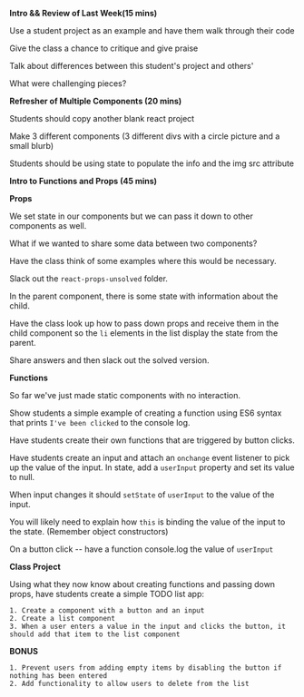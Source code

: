 

**Intro && Review of Last Week(15 mins)**

Use a student project as an example and have them walk through their code

Give the class a chance to critique and give praise

Talk about differences between this student's project and others'

What were challenging pieces? 

**Refresher of Multiple Components (20 mins)**

Students should copy another blank react project

Make 3 different components (3 different divs with a circle picture and a small blurb)

Students should be using state to populate the info and the img src attribute

**Intro to Functions and Props (45 mins)**

**Props**

We set state in our components but we can pass it down to other components as well.

What if we wanted to share some data between two components?

Have the class think of some examples where this would be necessary.

Slack out the `react-props-unsolved` folder.

In the parent component, there is some state with information about the child. 

Have the class look up how to pass down props and receive them in the child component so the `li` elements in the list display the state from the parent.

Share answers and then slack out the solved version.

**Functions**

So far we've just made static components with no interaction.

Show students a simple example of creating a function using ES6 syntax that prints `I've been clicked` to the console log.

Have students create their own functions that are triggered by button clicks.

Have students create an input and attach an `onchange` event listener to pick up the value of the input. In state, add a `userInput` property and set its value to null. 

When input changes it should `setState` of `userInput` to the value of the input. 

You will likely need to explain how `this` is binding the value of the input to the state. (Remember object constructors)

On a button click -- have a function console.log the value of `userInput`

**Class Project**

Using what they now know about creating functions and passing down props, have students create a simple TODO list app:

    1. Create a component with a button and an input
    2. Create a list component
    3. When a user enters a value in the input and clicks the button, it should add that item to the list component

**BONUS**

    1. Prevent users from adding empty items by disabling the button if nothing has been entered
    2. Add functionality to allow users to delete from the list
